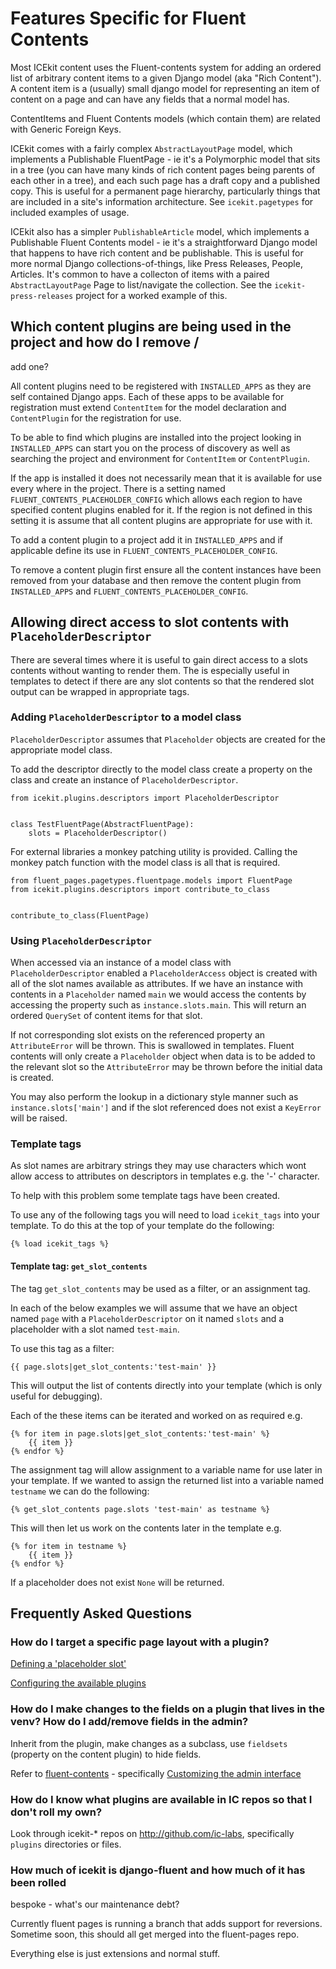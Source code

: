 # Features Specific for Fluent Contents

Most ICEkit content uses the Fluent-contents system for adding an ordered
list of arbitrary content items to a given Django model (aka "Rich Content").
A content item is a (usually) small django model for representing an item of
content on a page and can have any fields that a normal model has.

ContentItems and Fluent Contents models (which contain them) are related with
Generic Foreign Keys.

ICEkit comes with a fairly complex `AbstractLayoutPage` model, which
implements a Publishable FluentPage - ie it's a Polymorphic model that sits
in a tree (you can have many kinds of rich content pages being parents of
each other in a tree), and each such page has a draft copy and a published
copy. This is useful for a permanent page hierarchy, particularly things that
are included in a site's information architecture. See `icekit.pagetypes` for
included examples of usage.

ICEkit also has a simpler `PublishableArticle` model, which implements a
Publishable Fluent Contents model - ie it's a straightforward Django model
that happens to have rich content and be publishable. This is useful for more
 normal Django collections-of-things, like Press Releases, People, Articles.
It's common to have a collecton of items with a paired `AbstractLayoutPage`
Page to list/navigate the collection. See the `icekit-press-releases`
project for a worked example of this.

## Which content plugins are being used in the project and how do I remove /
add one?

All content plugins need to be registered with `INSTALLED_APPS` as they are self
contained Django apps. Each of these apps to be available for registration
must extend `ContentItem` for the model declaration and `ContentPlugin` for
the registration for use.

To be able to find which plugins are installed into the project looking in
`INSTALLED_APPS` can start you on the process of discovery as well as
searching the project and environment for `ContentItem` or `ContentPlugin`.

If the app is installed it does not necessarily mean that it is available for
use every where in the project. There is a setting named
`FLUENT_CONTENTS_PLACEHOLDER_CONFIG` which allows each region to have
specified content plugins enabled for it. If the region is not defined in
this setting it is assume that all content plugins are appropriate for use
with it.

To add a content plugin to a project add it in `INSTALLED_APPS` and if
applicable define its use in `FLUENT_CONTENTS_PLACEHOLDER_CONFIG`.

To remove a content plugin first ensure all the content instances have been
removed from your database and then remove the content plugin from
`INSTALLED_APPS` and `FLUENT_CONTENTS_PLACEHOLDER_CONFIG`.

## Allowing direct access to slot contents with `PlaceholderDescriptor`

There are several times where it is useful to gain direct access to a slots
contents without wanting to render them. The is especially useful in
templates to detect if there are any slot contents so that the rendered slot
output can be wrapped in appropriate tags.

### Adding `PlaceholderDescriptor` to a model class

`PlaceholderDescriptor` assumes that `Placeholder` objects are created for
the appropriate model class.

To add the descriptor directly to the model class create a property on the
class and create an instance of `PlaceholderDescriptor`.

    from icekit.plugins.descriptors import PlaceholderDescriptor


    class TestFluentPage(AbstractFluentPage):
        slots = PlaceholderDescriptor()


For external libraries a monkey patching utility is provided. Calling the
 monkey patch function with the model class is all that is required.

    from fluent_pages.pagetypes.fluentpage.models import FluentPage
    from icekit.plugins.descriptors import contribute_to_class


    contribute_to_class(FluentPage)

### Using `PlaceholderDescriptor`

When accessed via an instance of a model class with `PlaceholderDescriptor`
enabled a `PlaceholderAccess` object is created with all of the slot names
available as attributes. If we have an instance with contents in a
`Placeholder` named `main` we would access the contents by accessing the
property such as `instance.slots.main`. This will return an ordered
`QuerySet` of content items for that slot.

If not corresponding slot exists on the referenced property an
`AttributeError` will be thrown. This is swallowed in templates. Fluent
contents will only create a `Placeholder` object when data is to be added to
the relevant slot so the `AttributeError` may be thrown before the initial data is
created.

You may also perform the lookup in a dictionary style manner such as
`instance.slots['main']` and if the slot referenced does not exist a
`KeyError` will be raised.

### Template tags

As slot names are arbitrary strings they may use characters which wont allow
access to attributes on descriptors in templates e.g. the '-' character.

To help with this problem some template tags have been created.

To use any of the following tags you will need to load `icekit_tags` into
your template. To do this at the top of your template do the following:

    {% load icekit_tags %}

#### Template tag: `get_slot_contents`

The tag `get_slot_contents` may be used as a filter, or an assignment tag.

In each of the below examples we will assume that we have an object named
 `page` with a `PlaceholderDescriptor` on it named `slots` and a placeholder
 with a slot named `test-main`.

To use this tag as a filter:

    {{ page.slots|get_slot_contents:'test-main' }}

This will output the list of contents directly into your template (which is
 only useful for debugging).

Each of the these items can be iterated and worked on as required e.g.

    {% for item in page.slots|get_slot_contents:'test-main' %}
        {{ item }}
    {% endfor %}

The assignment tag will allow assignment to a variable name for use later in
your template. If we wanted to assign the returned list into a variable
named `testname` we can do the following:

    {% get_slot_contents page.slots 'test-main' as testname %}

This will then let us work on the contents later in the template e.g.

    {% for item in testname %}
        {{ item }}
    {% endfor %}

If a placeholder does not exist `None` will be returned.


## Frequently Asked Questions

### How do I target a specific page layout with a plugin?

[Defining a 'placeholder slot'](https://django-fluent-contents.readthedocs.org/en/latest/templatetags.html#cms-page-placeholders)

[Configuring the available plugins](https://django-fluent-contents.readthedocs.org/en/latest/configuration.html#configuration)

### How do I make changes to the fields on a plugin that lives in the venv? How do I add/remove fields in the admin?

Inherit from the plugin, make changes as a subclass, use `fieldsets`
(property on the content plugin) to hide fields.

Refer to [fluent-contents](https://django-fluent-contents.readthedocs.org/en/latest/index.html) - specifically [Customizing the admin interface](https://django-fluent-contents.readthedocs.org/en/latest/newplugins/admin.html)

### How do I know what plugins are available in IC repos so that I don't roll my own?

Look through icekit-* repos on http://github.com/ic-labs, specifically
`plugins` directories or files.

### How much of icekit is django-fluent and how much of it has been rolled
bespoke - what's our maintenance debt?

Currently fluent pages is running a branch that adds support for reversions.
Sometime soon, this should all get merged into the fluent-pages repo.

Everything else is just extensions and normal stuff.
